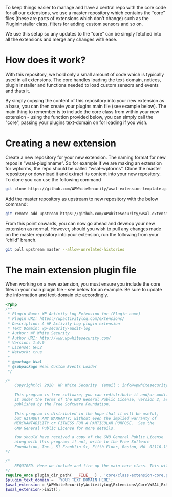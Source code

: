 To keep things easier to manage and have a central repo with the core code for all our extensions, we use a master repository which contains the “core” files (these are parts of extensions which don't change) such as the PluginInstaller class, filters for adding custom sensors and so on.

We use this setup so any updates to the “core” can be simply fetched into all the extensions and merge any changes with ease.

# How does it work?

With this repository, we hold only a small amount of code which is typically used in all extensions. The core handles loading the text-domain, notices, plugin installer and functions needed to load custom sensors and events and thats it.

By simply copying the content of this repository into your new extension as a base, you can then create your plugins main file (see example below). The main thing to remember is to include the core class from within your new extension - using the function provided below, you can simply call the "core", passing your plugins text-domain on for loading if you wish.

# Creating a new extension

Create a new repository for your new extension. The naming format for new repos is “wsal-pluginname”. So for example if we are making an extension for wpforms, the repo should be called “wsal-wpforms”. Clone the master repository or download it and extract its content into your new repository. To clone you can use the following command

```bash
git clone https://github.com/WPWhiteSecurity/wsal-extension-template.git
```

Add the master repository as upstream to new repository with the below command:
```bash
git remote add upstream https://github.com/WPWhiteSecurity/wsal-extension-template.git
```

From this point onwards, you can now go ahead and develop your new extension as normal. However, should you wish to pull any changes made on the master repository into your extension, run the following from your “child” branch.
```bash
git pull upstream master --allow-unrelated-histories
```

# The main extension plugin file
When working on a new extension, you must ensure you include the core files in your main plugin file - see below for an example. Be sure to update the information and text-domain etc accordingly.

```php
<?php
/**
 * Plugin Name: WP Activity Log Extension for (Plugin name)
 * Plugin URI: https://wpactivitylog.com/extensions/
 * Description: A WP Activity Log plugin extension
 * Text Domain: wp-security-audit-log
 * Author: WP White Security
 * Author URI: http://www.wpwhitesecurity.com/
 * Version: 1.0.0
 * License: GPL2
 * Network: true
 *
 * @package Wsal
 * @subpackage Wsal Custom Events Loader
 */

/*
	Copyright(c) 2020  WP White Security  (email : info@wpwhitesecurity.com)

	This program is free software; you can redistribute it and/or modify
	it under the terms of the GNU General Public License, version 2, as
	published by the Free Software Foundation.

	This program is distributed in the hope that it will be useful,
	but WITHOUT ANY WARRANTY; without even the implied warranty of
	MERCHANTABILITY or FITNESS FOR A PARTICULAR PURPOSE.  See the
	GNU General Public License for more details.

	You should have received a copy of the GNU General Public License
	along with this program; if not, write to the Free Software
	Foundation, Inc., 51 Franklin St, Fifth Floor, Boston, MA  02110-1301  USA
*/

/*
	REQUIRED. Here we include and fire up the main core class. This will be needed regardless so be sure to leave line 37-39 in tact.
*/
require_once plugin_dir_path( __FILE__ ) . 'core/class-extension-core.php';
$plugin_text_domain =  'YOUR TEXT DOMAIN HERE';
$wsal_extension = \WPWhiteSecurity\ActivityLog\Extensions\Core\WSAL_Extension_Core::get_instance( $plugin_text_domain );
$wsal_extension->init();
```
